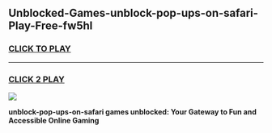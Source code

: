 
## Unblocked-Games-unblock-pop-ups-on-safari-Play-Free-fw5hl
<h3>
<a href="https://premium76.site?title=unblock-pop-ups-on-safari&ref=20M">CLICK TO PLAY</a></h3>
<hr>

<h3>
<a href="https://premium76.site?title=unblock-pop-ups-on-safari&ref=20M">CLICK 2 PLAY</a>
  
</h3>

<a href="https://premium76.site?title=unblock-pop-ups-on-safari&ref=19M"><img src="https://clearcache.store/games.png"></a>


**unblock-pop-ups-on-safari games unblocked: Your Gateway to Fun and Accessible Online Gaming**
